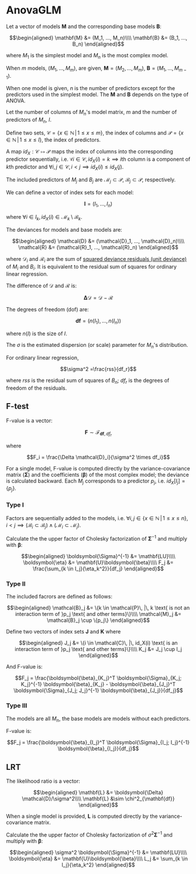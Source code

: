 
# AnovaGLM
Let a vector of models $\mathbf{M}$ and the corresponding base models $\mathbf{B}$:
```math
\begin{aligned}
    \mathbf{M} &= (M_1, ..., M_n)\\\\
    \mathbf{B} &= (B_1, ..., B_n)
\end{aligned}
```
where $M_1$ is the simplest model and $M_n$ is the most complex model.

When $m$ models, $(M_1, ..., M_m)$, are given, $\mathbf{M} = (M_2, ..., M_m)$, $\mathbf{B} = (M_1, ..., M_{m-1})$. 

When one model is given, $n$ is the number of predictors except for the predictors used in the simplest model. The $\mathbf M$ and $\mathbf B$ depends on the type of ANOVA.

Let the number of columns of $M_n$'s model matrix, $m$ and the number of predictors of $M_n$, $l$. 

Define two sets, $\mathcal{C} = \{x \in \mathbb{N}\, |\, 1 \leq x \leq m\}$, the index of columns and $\mathcal{P} = \{x \in \mathbb{N}\, |\, 1 \leq x \leq l\}$, the index of predictors.

A map $id_X: \mathcal{C} \mapsto \mathcal{P}$ maps the index of columns into the corresponding predictor sequentially, i.e. $\forall i \in \mathcal{C}, id_X(i) = k \implies i\text{th column} \text{ is a component of } k\text{th predictor}$ and $\forall i, j \in \mathcal{C}, i \lt j \implies id_X(i) \leq id_X(j)$.

The included predictors of $M_j$ and $B_j$ are $\mathcal{M}_j \subset \mathcal{P}$,  $\mathcal{B}_j \subset \mathcal{P}$, respectively.

We can define a vector of index sets for each model:
```math
\mathbf{I} = (I_1, ..., I_n)
```
where $\forall i \in I_k, id_X(i) \in \mathcal{M}_k\setminus \mathcal{B}_k$.

The deviances for models and base models are:
```math
\begin{aligned}
    \mathcal{D} &= (\mathcal{D}_1, ..., \mathcal{D}_n)\\\\
    \mathcal{R} &= (\mathcal{R}_1, ..., \mathcal{R}_n)
\end{aligned}
```
where $\mathcal{D}_i$ and $\mathcal{R}_i$ are the sum of [squared deviance residuals (unit deviance)](https://en.wikipedia.org/wiki/Deviance_(statistics)) of $M_i$ and $B_i$. 
It is equivalent to the residual sum of squares for ordinary linear regression.

The difference of $\mathcal{D}$ and $\mathcal{R}$ is:
```math
\boldsymbol{\Delta} \mathcal{D} = \mathcal{D} - \mathcal{R}
```
The degrees of freedom (dof) are:
```math
\mathbf{df} = (n(I_1), ..., n(I_n))
```
where $n(I)$ is the size of $I$.

The $\sigma$ is the estimated dispersion (or scale) parameter for $M_n$'s distribution.

For ordinary linear regression, 
```math
\sigma^2 =\frac{rss}{df_r}
```
where $rss$ is the residual sum of squares of $B_n$; $df_r$ is the degrees of freedom of the residuals.

## F-test
F-value is a vector:
```math
\mathbf{F} \sim \mathcal{F}_{\mathbf{df}, df_r}
```
where 
```math
F_i = \frac{\Delta \mathcal{D}_i}{\sigma^2 \times df_i}
```
For a single model, F-value is computed directly by the variance-covariance matrix ($\boldsymbol \Sigma$) and the coefficients ($\boldsymbol \beta$) of the most complex model; the deviance is calculated backward. Each $M_j$ corresponds to a predictor $p_j$, i.e. $id_X[I_j] = \{p_j\}$.
### Type I
Factors are sequentially added to the models, i.e. $\forall i, j \in \{x \in \mathbb{N}\, |\, 1\leq x\leq n\}, i < j \implies (\mathcal{B}_i \subset \mathcal{B}_j) \land (\mathcal{M}_i \subset \mathcal{M}_j)$.

Calculate the the upper factor of Cholesky factorization of $\boldsymbol \Sigma^{-1}$ and multiply with $\boldsymbol \beta$: 
```math
\begin{aligned}
    \boldsymbol{\Sigma}^{-1} &= \mathbf{LU}\\\\
    \boldsymbol{\eta} &= \mathbf{U}\boldsymbol{\beta}\\\\
    F_j &= \frac{\sum_{k \in I_j}{\eta_k^2}}{df_j}
\end{aligned}
```

### Type II 
The included facrors are defined as follows:
```math
\begin{aligned}
    \mathcal{B}_j &= \{k \in \mathcal{P}\, |\, k \text{ is not an interaction term of }p_j \text{ and other terms}\}\\\\
    \mathcal{M}_j &= \mathcal{B}_j \cup \{p_j\}
\end{aligned}
```
Define two vectors of index sets $\mathbf J$ and $\mathbf K$ where 
```math
\begin{aligned}
    J_j &= \{i \in \mathcal{C}\, |\, id_X(i) \text{ is an interaction term of }p_j \text{ and other terms}\}\\\\
    K_j &= J_j \cup I_j
\end{aligned}
```
And F-value is: 
```math
F_j = \frac{\boldsymbol{\beta}_{K_j}^T \boldsymbol{\Sigma}_{K_j; K_j}^{-1} \boldsymbol{\beta}_{K_j} - \boldsymbol{\beta}_{J_j}^T \boldsymbol{\Sigma}_{J_j; J_j}^{-1} \boldsymbol{\beta}_{J_j}}{df_j}
```

### Type III
The models are all $M_n$, the base models are models without each predictors.  

F-value is:
```math
F_j = \frac{\boldsymbol{\beta}_{I_j}^T \boldsymbol{\Sigma}_{I_j; I_j}^{-1} \boldsymbol{\beta}_{I_j}}{df_j}
```

## LRT
The likelihood ratio is a vector:
```math
\begin{aligned} 
    \mathbf{L} &= \boldsymbol{\Delta} \mathcal{D}/\sigma^2\\\\
    \mathbf{L} &\sim \chi^2_{\mathbf{df}}
\end{aligned}
```
When a single model is provided, $\mathbf{L}$ is computed directly by the variance-covariance matrix.

Calculate the the upper factor of Cholesky factorization of $\sigma^2 \boldsymbol{\Sigma}^{-1}$ and multiply with $\boldsymbol \beta$:
```math
\begin{aligned}
    \sigma^2 \boldsymbol{\Sigma}^{-1} &= \mathbf{LU}\\\\
    \boldsymbol{\eta} &= \mathbf{U}\boldsymbol{\beta}\\\\
    L_j &= \sum_{k \in I_j}{\eta_k^2}
\end{aligned}
```